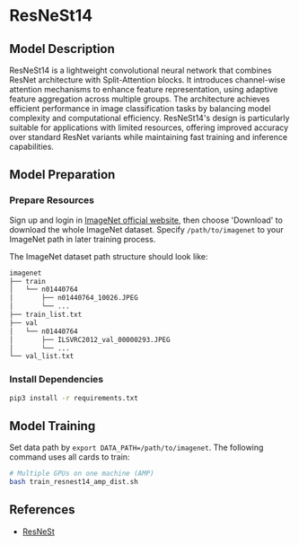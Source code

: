 # ResNeSt14

## Model Description

ResNeSt14 is a lightweight convolutional neural network that combines ResNet architecture with Split-Attention blocks.
It introduces channel-wise attention mechanisms to enhance feature representation, using adaptive feature aggregation
across multiple groups. The architecture achieves efficient performance in image classification tasks by balancing model
complexity and computational efficiency. ResNeSt14's design is particularly suitable for applications with limited
resources, offering improved accuracy over standard ResNet variants while maintaining fast training and inference
capabilities.

## Model Preparation

### Prepare Resources

Sign up and login in [ImageNet official website](https://www.image-net.org/index.php), then choose 'Download' to
download the whole ImageNet dataset. Specify `/path/to/imagenet` to your ImageNet path in later training process.

The ImageNet dataset path structure should look like:

```bash
imagenet
├── train
│   └── n01440764
│       ├── n01440764_10026.JPEG
│       └── ...
├── train_list.txt
├── val
│   └── n01440764
│       ├── ILSVRC2012_val_00000293.JPEG
│       └── ...
└── val_list.txt
```

### Install Dependencies

```bash
pip3 install -r requirements.txt
```

## Model Training

Set data path by `export DATA_PATH=/path/to/imagenet`. The following command uses all cards to train:

```bash
# Multiple GPUs on one machine (AMP)
bash train_resnest14_amp_dist.sh
```

## References

- [ResNeSt](https://github.com/zhanghang1989/ResNeSt)
